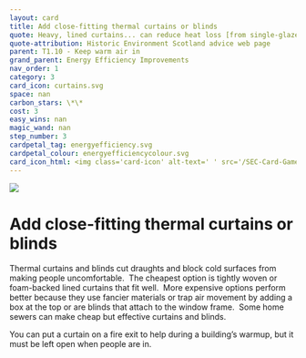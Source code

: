 ```yaml
---
layout: card
title: Add close-fitting thermal curtains or blinds
quote: Heavy, lined curtains... can reduce heat loss [from single-glazed sash windows] by 14%
quote-attribution: Historic Environment Scotland advice web page
parent: T1.10 - Keep warm air in
grand_parent: Energy Efficiency Improvements 
nav_order: 1
category: 3
card_icon: curtains.svg
space: nan
carbon_stars: \*\*
cost: 3
easy_wins: nan
magic_wand: nan
step_number: 3
cardpetal_tag: energyefficiency.svg
cardpetal_colour: energyefficiencycolour.svg
card_icon_html: <img class='card-icon' alt-text=' ' src='/SEC-Card-Game/graphics/card_icons/curtains.svg'>
---
```


<img class='card-icon' alt-text=' ' src='/SEC-Card-Game/graphics/card_icons/curtains.svg'>
<h1>Add close-fitting thermal curtains or blinds</h1>

<p>Thermal curtains and blinds cut draughts and block cold surfaces from making people uncomfortable.  The cheapest option is tightly woven or  foam-backed lined curtains that fit well.  More expensive options perform better because they use fancier materials or trap air movement by adding a box at the top or are blinds that attach to the window frame.  Some home sewers can make cheap but effective curtains and blinds.  </p><p> You can put a curtain on a fire exit to help during a building’s warmup, but it must be left open when people are in. </p> 

